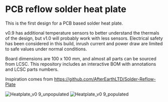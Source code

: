 # PCB reflow solder heat plate
This is the first design for a PCB based solder heat plate.

v0.9 has additional temperature sensors to better understand the thermals of the design, but v1.0 will probably work with less sensors.
Electrical safety has been considered in this build, inrush current and power draw are limited to safe values under normal conditions.

Board dimensions are 100 x 100 mm, and almost all parts can be sourced from LCSC.
This repository includes an interactive BOM with annotations and LCSC parts numbers.

Inspiration comes from https://github.com/AfterEarthLTD/Solder-Reflow-Plate

![Heatplate_v0 9_unpopulated](https://github.com/DerSpatz/PCB-reflow-solder-heat-plate/blob/main/v0.9/renders/Heatplate_v0.9_unpopulated.png)
![Heatplate_v0 9_populated](https://github.com/DerSpatz/PCB-reflow-solder-heat-plate/blob/main/v0.9/renders/Heatplate_v0.9_populated.png)

